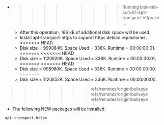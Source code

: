 * >>>>>>>>> Running inst-min-con-01-apt-transport-https.sh ...
  * After this operation, 166 kB of additional disk space will be used.
  * Install apt-transport-https to support https debian repositories.
<<<<<<< HEAD
  * Disk size = 999084K. Space Used = 336K. Runtime = 00:00:00:01.
=======
<<<<<<< HEAD
  * Disk size = 1120920K. Space Used = 336K. Runtime = 00:00:00:01.
=======
<<<<<<< HEAD
  * Disk size = 998980K. Space Used = 336K. Runtime = 00:00:00:00.
=======
  * Disk size = 1120852K. Space Used = 336K. Runtime = 00:00:00:00.
>>>>>>> refs/remotes/origin/bullseye
>>>>>>> refs/remotes/origin/bullseye
>>>>>>> refs/remotes/origin/bullseye
  * The following NEW packages will be installed:
  ```bash
apt-transport-https
  ```
